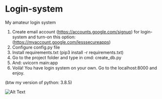 # Login-system
My amateur login system

1. Create email account (https://accounts.google.com/signup) for login-system and turn-on this option: (https://myaccount.google.com/lesssecureapps)
2. Configure config.py file
3. Install requirements.txt (pip3 install -r requirements.txt)
5. Go to the project folder and type in cmd: create_db.py
6. And: uvicorn main:app
7. Voilà! You have login system on your own. Go to the localhost:8000 and enjoy.

(btw my version of python: 3.8.5)

![Alt Text](https://media.giphy.com/media/b2d4aN4ArSbqjTlhI1/giphy.gif)

